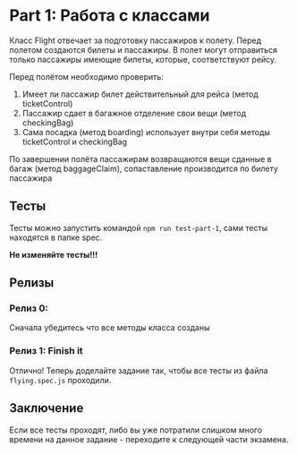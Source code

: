 # Part 1: Работа с классами

Класс Flight отвечает за подготовку пассажиров к полету. Перед полетом создаются билеты и пассажиры. В полет могут отправиться
только пассажиры имеющие билеты, которые, соответствуют рейсу.

Перед полётом необходимо проверить:

1) Имеет ли пассажир билет действительный для рейса (метод ticketControl)
2) Пассажир сдает в багажное отделение свои вещи (метод checkingBag)
3) Сама посадка (метод boarding) использует внутри себя методы ticketControl и checkingBag

По завершении полёта пассажирам возвращаются вещи сданные в багаж (метод baggageСlaim), сопаставление производится по билету пассажира  


## Тесты

Тесты можно запустить командой `npm run test-part-1`, сами тесты находятся в папке spec.

**Не изменяйте тесты!!!**

## Релизы
### Релиз 0: 

Сначала убедитесь что все методы класса созданы

### Релиз 1:  Finish it

Отлично! Теперь доделайте задание так, чтобы все тесты из файла 
`flying.spec.js` проходили.

## Заключение

Если все тесты проходят, либо вы уже потратили слишком много времени на 
данное задание - переходите к следующей части экзамена.
